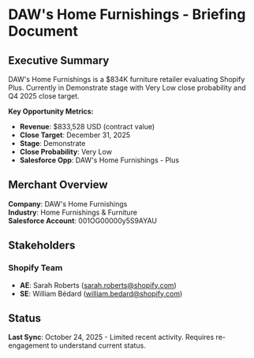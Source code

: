 # DAW's Home Furnishings - Briefing Document

## Executive Summary

DAW's Home Furnishings is a $834K furniture retailer evaluating Shopify Plus. Currently in Demonstrate stage with Very Low close probability and Q4 2025 close target.

**Key Opportunity Metrics:**
- **Revenue**: $833,528 USD (contract value)
- **Close Target**: December 31, 2025
- **Stage**: Demonstrate
- **Close Probability**: Very Low
- **Salesforce Opp**: DAW's Home Furnishings - Plus

## Merchant Overview

**Company**: DAW's Home Furnishings  
**Industry**: Home Furnishings & Furniture  
**Salesforce Account**: 001OG00000y5S9AYAU

## Stakeholders

### Shopify Team
- **AE**: Sarah Roberts (sarah.roberts@shopify.com)
- **SE**: William Bédard (william.bedard@shopify.com)

## Status

**Last Sync**: October 24, 2025 - Limited recent activity. Requires re-engagement to understand current status.








